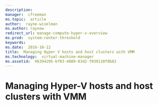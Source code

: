 ```yaml
---
description:  
manager:  cfreeman
ms.topic:  article
author:  rayne-wiselman
ms.author: raynew
redirect_url: manage-compute-hyper-v-overview
ms.prod:  system-center-threshold
keywords:  
ms.date:  2016-10-12
title:  Managing Hyper V hosts and host clusters with VMM
ms.technology:  virtual-machine-manager
ms.assetid:  96394295-bf03-4089-83d2-f039110f0b82
---
```


# Managing Hyper-V hosts and host clusters with VMM
